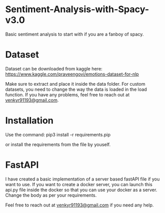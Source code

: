 # Sentiment-Analysis-with-Spacy-v3.0
Basic sentiment analysis to start with if you are a fanboy of spacy.

# Dataset
Dataset can be downloaded from kaggle here:
https://www.kaggle.com/praveengovi/emotions-dataset-for-nlp

Make sure to extract and place it inside the data folder.
For custom datasets, you need to change the way the data is loaded in the load function. If you have any problems, feel free to reach out at venkyr91193@gmail.com.

# Installation
Use the command:
pip3 install -r requirements.pip

or install the requirements from the file by youself.

# FastAPI
I have created a basic implementation of a server based fastAPI file if you want to use.
If you want to create a docker server, you can launch this api.py file inside the docker so that you can use your docker as a server. Change the body as per your requirements.

Feel free to reach out at venkyr91193@gmail.com if you need any help.